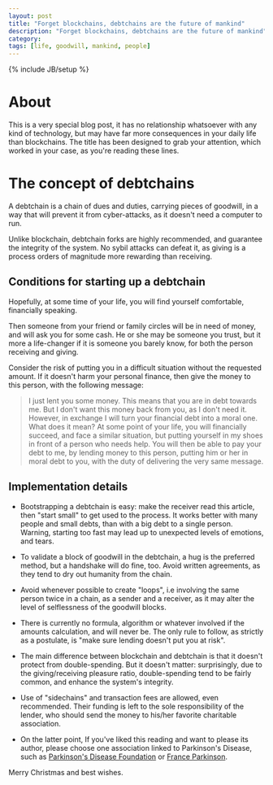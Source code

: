 ```yaml
---
layout: post
title: "Forget blockchains, debtchains are the future of mankind"
description: "Forget blockchains, debtchains are the future of mankind"
category:
tags: [life, goodwill, mankind, people]
---
```

{% include JB/setup %}

# About

This is a very special blog post, it has no relationship
whatsoever with any kind of technology, but may have far more consequences in your daily life than blockchains.
The title has been designed to grab your attention, which worked in your case, as you're reading these lines.

# The concept of debtchains

A debtchain is a chain of dues and duties, carrying pieces of goodwill, in a way
that will prevent it from cyber-attacks, as it doesn't need a computer to run.

Unlike blockchain, debtchain forks are highly recommended, and guarantee the integrity of the
system. No sybil attacks can defeat it, as giving is a process orders of magnitude more rewarding
than receiving.

## Conditions for starting up a debtchain

Hopefully, at some time of your life, you will find yourself comfortable, financially
speaking.

Then someone from your friend or family circles will be in need of money, and will ask
you for some cash. He or she may be someone you trust, but it more a life-changer
if it is someone you barely know, for both the person receiving and giving.

Consider the risk of putting you in a difficult situation without the requested amount.
If it doesn't harm your personal finance, then give the money to this person, with the
following message:

> I just lent you some money. This means that you are in debt towards me.
But I don't want this money back from you, as I don't need it.
However, in exchange I will turn your financial debt into a moral one.
What does it mean? At some point of your life, you will financially succeed,
and face a similar situation, but putting yourself in my shoes in front of a person who needs help.
You will then be able to pay your debt to me, by lending money to this person,
putting him or her in moral debt to you, with the duty of delivering the very
same message.

## Implementation details

- Bootstrapping a debtchain is easy: make the receiver read this article, then "start small" to get used to the process.
It works better with many people and small debts, than with a big debt to a single person. Warning, starting too fast may lead up to unexpected levels of emotions, and tears.

- To validate a block of goodwill in the debtchain, a hug is the preferred method,
but a handshake will do fine, too. Avoid written agreements, as they tend to dry out
humanity from the chain.

- Avoid whenever possible to create "loops", i.e involving the same person twice in a chain,
as a sender and a receiver, as it may alter the level of selflessness of the goodwill blocks.

- There is currently no formula, algorithm or whatever involved if the amounts calculation, and will never be.
The only rule to follow, as strictly as a postulate, is "make sure lending doesn't put you at risk".

- The main difference between blockchain and debtchain is that it doesn't protect from double-spending.
But it doesn't matter: surprisingly, due to the giving/receiving pleasure ratio, double-spending tend to be fairly common, and enhance the system's integrity.

- Use of "sidechains" and transaction fees are allowed, even recommended. Their funding is left to the sole
responsibility of the lender, who should send the money to his/her favorite charitable association.

- On the latter point, If you've liked this reading and want to please its author, please choose one
association linked to Parkinson's Disease, such as [Parkinson's Disease Foundation](http://www.pdf.org/) or [France Parkinson](http://www.franceparkinson.fr/).

Merry Christmas and best wishes.
